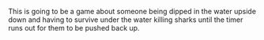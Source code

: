 This is going to be a game about someone being dipped in the water upside down and having to survive under the water killing sharks until the timer runs out for them to be pushed back up.
